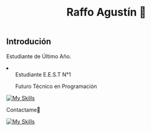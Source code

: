 <!--h1 without bottom border-->
<div id="user-content-toc">
  <ul align="center">
    <summary><h1 style="display: inline-block"> Raffo Agustín 👋</h1></summary>
  </ul>
</div>


## Introdución

Estudiante de Último Año.

<li>
  <ul>Estudiante E.E.S.T N°1</ul>
  <ul>Futuro Técnico en Programación</ul>
</li>

[![My Skills](https://skillicons.dev/icons?i=js,html,css)](https://skillicons.dev)


Contactame🤝

[![My Skills](https://skillicons.dev/icons?i=instagram,twitter,linkedin)](https://skillicons.dev)


